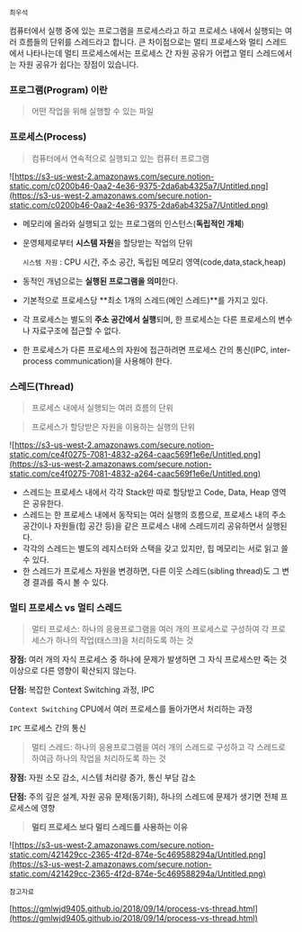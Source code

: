 `최우석`

컴퓨터에서 실행 중에 있는 프로그램을 프로세스라고 하고 프로세스 내에서 실행되는 여러 흐름들의 단위를 스레드라고 합니다. 큰 차이점으로는 멀티 프로세스와 멀티 스레드에서 나타나는데 멀티 프로세스에서는 프로세스 간 자원 공유가 어렵고 멀티 스레드에서는 자원 공유가 쉽다는 장점이 있습니다.

### 프로그램(Program) 이란

> 어떤 작업을 위해 실행할 수 있는 파일

### 프로세스(Process)

> 컴퓨터에서 연속적으로 실행되고 있는 컴퓨터 프로그램

![https://s3-us-west-2.amazonaws.com/secure.notion-static.com/c0200b46-0aa2-4e36-9375-2da6ab4325a7/Untitled.png](https://s3-us-west-2.amazonaws.com/secure.notion-static.com/c0200b46-0aa2-4e36-9375-2da6ab4325a7/Untitled.png)

- 메모리에 올라와 실행되고 있는 프로그램의 인스턴스(**독립적인 개체**)
- 운영체제로부터 **시스템 자원**을 할당받는 작업의 단위

    `시스템 자원` : CPU 시간, 주소 공간, 독립된 메모리 영역(code,data,stack,heap)

- 동적인 개념으로는 **실행된 프로그램을 의미**한다.
- 기본적으로 프로세스당 **최소 1개의 스레드(메인 스레드)**를 가지고 있다.
- 각 프로세스는 별도의 **주소 공간에서 실행**되며, 한 프로세스는 다른 프로세스의 변수나 자료구조에 접근할 수 없다.
- 한 프로세스가 다른 프로세스의 자원에 접근하려면 프로세스 간의 통신(IPC, inter-process communication)을 사용해야 한다.

### 스레드(Thread)

> 프로세스 내에서 실행되는 여러 흐름의 단위

> 프로세스가 할당받은 자원을 이용하는 실행의 단위

![https://s3-us-west-2.amazonaws.com/secure.notion-static.com/ce4f0275-7081-4832-a264-caac569f1e6e/Untitled.png](https://s3-us-west-2.amazonaws.com/secure.notion-static.com/ce4f0275-7081-4832-a264-caac569f1e6e/Untitled.png)

- 스레드는 프로세스 내에서 각각 Stack만 따로 할당받고 Code, Data, Heap 영역은 공유한다.
- 스레드는 한 프로세스 내에서 동작되는 여러 실행의 흐름으로, 프로세스 내의 주소 공간이나 자원들(힙 공간 등)을 같은 프로세스 내에 스레드끼리 공유하면서 실행된다.
- 각각의 스레드는 별도의 레지스터와 스택을 갖고 있지만, 힙 메모리는 서로 읽고 쓸 수 있다.
- 한 스레드가 프로세스 자원을 변경하면, 다른 이웃 스레드(sibling thread)도 그 변경 결과를 즉시 볼 수 있다.

### 멀티 프로세스 vs 멀티 스레드

> 멀티 프로세스: 하나의 응용프로그램을 여러 개의 프로세스로 구성하여 각 프로세스가 하나의 작업(태스크)을 처리하도록 하는 것

**장점:** 여러 개의 자식 프로세스 중 하나에 문제가 발생하면 그 자식 프로세스만 죽는 것 이상으로 다른 영향이 확산되지 않는다.

**단점:** 복잡한 Context Switching 과정, IPC

`Context Switching` CPU에서 여러 프로세스를 돌아가면서 처리하는 과정

`IPC` 프로세스 간의 통신

> 멀티 스레드: 하나의 응용프로그램을 여러 개의 스레드로 구성하고 각 스레드로 하여금 하나의 작업을 처리하도록 하는 것

**장점:** 자원 소모 감소, 시스템 처리량 증가, 통신 부담 감소

**단점:** 주의 깊은 설계, 자원 공유 문제(동기화), 하나의 스레드에 문제가 생기면 전체 프로세스에 영향

> **멀티 프로세스 보다 멀티 스레드를 사용하는 이유**

![https://s3-us-west-2.amazonaws.com/secure.notion-static.com/421429cc-2365-4f2d-874e-5c469588294a/Untitled.png](https://s3-us-west-2.amazonaws.com/secure.notion-static.com/421429cc-2365-4f2d-874e-5c469588294a/Untitled.png)

`참고자료`

[https://gmlwjd9405.github.io/2018/09/14/process-vs-thread.html](https://gmlwjd9405.github.io/2018/09/14/process-vs-thread.html)
